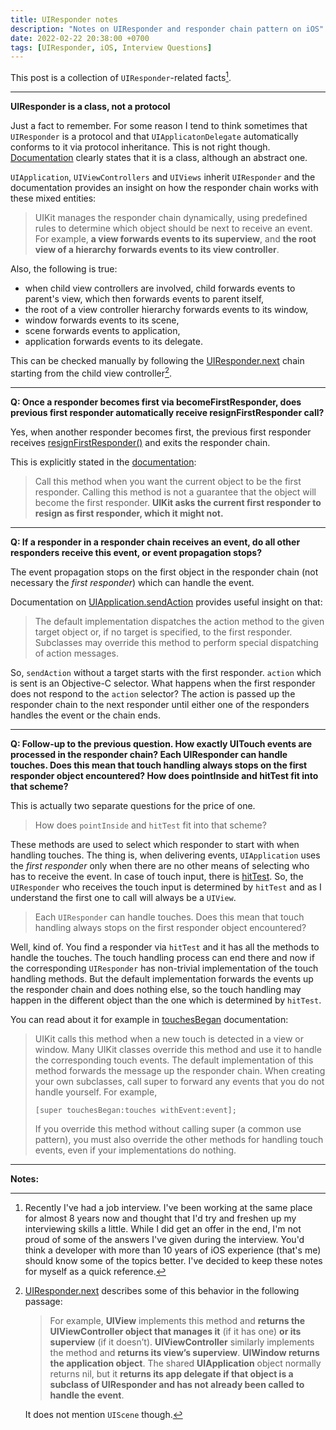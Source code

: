 ```yaml
---
title: UIResponder notes
description: "Notes on UIResponder and responder chain pattern on iOS"
date: 2022-02-22 20:38:00 +0700
tags: [UIResponder, iOS, Interview Questions]
---
```


This post is a collection of `UIResponder`-related facts[^why].

[^why]: Recently I've had a job interview. I've been working at the same place for almost 8 years now and thought that I'd try and freshen up my interviewing skills a little. While I did get an offer in the end, I'm not proud of some of the answers I've given during the interview. You'd think a developer with more than 10 years of iOS experience (that's me) should know some of the topics better. I've decided to keep these notes for myself as a quick reference.

----

**UIResponder is a class, not a protocol**

Just a fact to remember. For some reason I tend to think sometimes that `UIResponder` is a protocol and that `UIApplicatonDelegate` automatically conforms to it via protocol inheritance. This is not right though. [Documentation][UIResponder] clearly states that it is a class, although an abstract one.

`UIApplication`, `UIViewControllers` and `UIViews` inherit `UIResponder` and the documentation provides an insight on how the responder chain works with these mixed entities:

> UIKit manages the responder chain dynamically, using predefined rules to determine which object should be next to receive an event. For example, **a view forwards events to its superview**, and **the root view of a hierarchy forwards events to its view controller**.

Also, the following is true:

- when child view controllers are involved, child forwards events to parent's view, which then forwards events to parent itself,
- the root of a view controller hierarchy forwards events to its window,
- window forwards events to its scene,
- scene forwards events to application,
- application forwards events to its delegate.

This can be checked manually by following the [UIResponder.next][UIResponder.next] chain starting from the child view controller[^next-docs].

[^next-docs]: [UIResponder.next][UIResponder.next] describes some of this behavior in the following passage:

    > For example, **UIView** implements this method and **returns the UIViewController object that manages it** (if it has one) **or its superview** (if it doesn’t). **UIViewController** similarly implements the method and **returns its view’s superview**. **UIWindow returns the application object**. The shared **UIApplication** object normally returns nil, but it **returns its app delegate if that object is a subclass of UIResponder and has not already been called to handle the event**.

    It does not mention `UIScene` though.


----

**Q: Once a responder becomes first via becomeFirstResponder, does previous first responder automatically receive resignFirstResponder call?**

Yes, when another responder becomes first, the previous first responder receives [resignFirstResponder()][resignFirstResponder] and exits the responder chain.

This is explicitly stated in the [documentation][becomeFirstResponder]:

> Call this method when you want the current object to be the first responder. Calling this method is not a guarantee that the object will become the first responder. **UIKit asks the current first responder to resign as first responder, which it might not.**

----

**Q: If a responder in a responder chain receives an event, do all other responders receive this event, or event propagation stops?**

The event propagation stops on the first object in the responder chain (not necessary the _first responder_) which can handle the event.

Documentation on [UIApplication.sendAction][sendAction] provides useful insight on that:

> The default implementation dispatches the action method to the given target object or, if no target is specified, to the first responder. Subclasses may override this method to perform special dispatching of action messages.

So, `sendAction` without a target starts with the first responder. `action` which is sent is an Objective-C selector. What happens when the first responder does not respond to the `action` selector? The action is passed up the responder chain to the next responder until either one of the responders handles the event or the chain ends.

----

**Q: Follow-up to the previous question. How exactly UITouch events are processed in the responder chain? Each UIResponder can handle touches. Does this mean that touch handling always stops on the first responder object encountered? How does pointInside and hitTest fit into that scheme?**

This is actually two separate questions for the price of one.

> How does `pointInside` and `hitTest` fit into that scheme?

These methods are used to select which responder to start with when handling touches. The thing is, when delivering events, `UIApplication` uses the _first responder_ only when there are no other means of selecting who has to receive the event. In case of touch input, there is [hitTest][hitTest]. So, the `UIResponder` who receives the touch input is determined by `hitTest` and as I understand the first one to call will always be a `UIView`.

> Each `UIResponder` can handle touches. Does this mean that touch handling always stops on the first responder object encountered?

Well, kind of. You find a responder via `hitTest` and it has all the methods to handle the touches. The touch handling process can end there and now if the corresponding `UIResponder` has non-trivial implementation of the touch handling methods. But the default implementation forwards the events up the responder chain and does nothing else, so the touch handling may happen in the different object than the one which is determined by `hitTest`.

You can read about it for example in [touchesBegan][touchesBegan] documentation:

> UIKit calls this method when a new touch is detected in a view or window. Many UIKit classes override this method and use it to handle the corresponding touch events. The default implementation of this method forwards the message up the responder chain. When creating your own subclasses, call super to forward any events that you do not handle yourself. For example,
>
> ```objc
> [super touchesBegan:touches withEvent:event];
> ```
>
> If you override this method without calling super (a common use pattern), you must also override the other methods for handling touch events, even if your implementations do nothing.

----

<!-- links -->
[UIResponder]: https://developer.apple.com/documentation/uikit/uiresponder
[UIResponder.next]: https://developer.apple.com/documentation/uikit/uiresponder/1621099-next
[becomeFirstResponder]: https://developer.apple.com/documentation/uikit/uiresponder/1621113-becomefirstresponder
[resignFirstResponder]: https://developer.apple.com/documentation/uikit/uiresponder/1621097-resignfirstresponder
[sendAction]: https://developer.apple.com/documentation/uikit/uiapplication/1622946-sendaction
[hitTest]: https://developer.apple.com/documentation/uikit/uiview/1622469-hittest
[touchesBegan]: https://developer.apple.com/documentation/uikit/uiresponder/1621142-touchesbegan

**Notes:**
